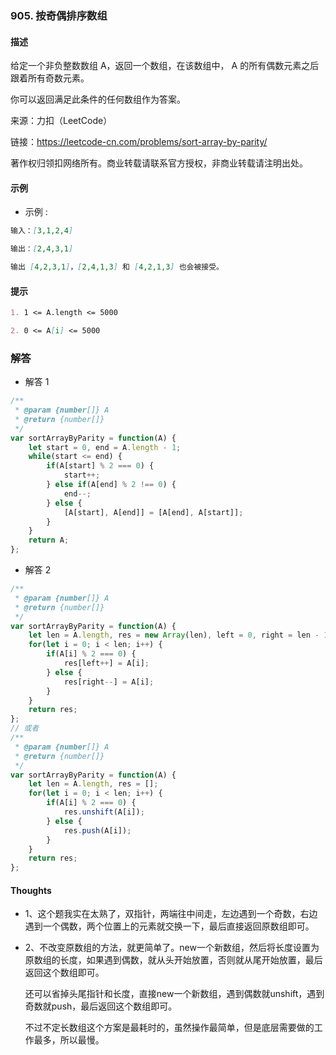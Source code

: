### 905. 按奇偶排序数组

#### 描述

给定一个非负整数数组 A，返回一个数组，在该数组中， A 的所有偶数元素之后跟着所有奇数元素。

你可以返回满足此条件的任何数组作为答案。

来源：力扣（LeetCode）

链接：https://leetcode-cn.com/problems/sort-array-by-parity/

著作权归领扣网络所有。商业转载请联系官方授权，非商业转载请注明出处。

#### 示例

+ 示例 :
```md
输入：[3,1,2,4]

输出：[2,4,3,1]

输出 [4,2,3,1]，[2,4,1,3] 和 [4,2,1,3] 也会被接受。
```

#### 提示
```md
1. 1 <= A.length <= 5000

2. 0 <= A[i] <= 5000
```

### 解答

+ 解答 1
```js
/**
 * @param {number[]} A
 * @return {number[]}
 */
var sortArrayByParity = function(A) {
    let start = 0, end = A.length - 1;
    while(start <= end) {
        if(A[start] % 2 === 0) {
            start++;
        } else if(A[end] % 2 !== 0) {
            end--;
        } else {
            [A[start], A[end]] = [A[end], A[start]];
        }
    }
    return A;
};
```

+ 解答 2
```js
/**
 * @param {number[]} A
 * @return {number[]}
 */
var sortArrayByParity = function(A) {
    let len = A.length, res = new Array(len), left = 0, right = len - 1;
    for(let i = 0; i < len; i++) {
        if(A[i] % 2 === 0) {
            res[left++] = A[i];
        } else {
            res[right--] = A[i];
        }
    }
    return res;
};
// 或者
/**
 * @param {number[]} A
 * @return {number[]}
 */
var sortArrayByParity = function(A) {
    let len = A.length, res = [];
    for(let i = 0; i < len; i++) {
        if(A[i] % 2 === 0) {
            res.unshift(A[i]);
        } else {
            res.push(A[i]);
        }
    }
    return res;
};
```

#### Thoughts

+ 1、这个题我实在太熟了，双指针，两端往中间走，左边遇到一个奇数，右边遇到一个偶数，两个位置上的元素就交换一下，最后直接返回原数组即可。

+ 2、不改变原数组的方法，就更简单了。new一个新数组，然后将长度设置为原数组的长度，如果遇到偶数，就从头开始放置，否则就从尾开始放置，最后返回这个数组即可。

  还可以省掉头尾指针和长度，直接new一个新数组，遇到偶数就unshift，遇到奇数就push，最后返回这个数组即可。

  不过不定长数组这个方案是最耗时的，虽然操作最简单，但是底层需要做的工作最多，所以最慢。